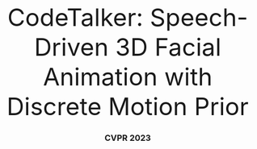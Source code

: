 <font size=10><center>CodeTalker: Speech-Driven 3D Facial Animation with Discrete Motion Prior</center></font>

### <center>CVPR 2023</center>  

<html>
<head>
    <title>Elliptical Border Example</title>
    <style>
        /* CSS样式定义 */
        .elliptical-border {
            width: 100px; /* 设置元素宽度 */
            height: 30px; /* 设置元素高度 */
            border-top: 2px solid black; /* 设置上边框样式，2像素宽，黑色 */
            border-bottom: 2px solid black; /* 设置下边框样式，2像素宽，黑色 */
            border-left: 20px solid black; /* 设置左边框样式，20像素宽，黑色（可根据需要调整宽度） */
            border-right: 20px solid black; /* 设置右边框样式，20像素宽，黑色（可根据需要调整宽度） */
            border-radius: 50px; /* 设置圆角半径，实现半圆形效果（可根据需要调整半径大小） */
            display: flex;
            align-items: center;
            justify-content: center;
            text-decoration: none;
            color: white;
            font-weight: bold;
            font-size: 18px;
            background-color: black;
            position: relative;
        }
        .icon {
            position: absolute; /* 设置绝对定位 */
            left: 10px; /* 设置图标相对于边框的左边距（可根据需要调整位置） */
            background-image: url("video.png"); /* 设置图标的路径 */
            background-size: 16px 16px; /* 设置图标的大小（可根据需要调整大小） */
            width: 16px; /* 设置图标宽度 */
            height: 16px; /* 设置图标高度 */
        }
        
</head>
<body>
    <!-- 使用<a>元素和<span>元素创建带图标的边框和链接 -->
    <a href="www.baidu.com" class="track-border">
        <span class="icon"></span>
        Video
    </a >
</body>
</html>


<p><center><a href="https://doubiiu.github.io" title="超链接title">Jinbo Xing</a><sup>1</sup>, Menghan Xia^2^, Yuechen Zhang<sup>1, Xiaodong Cun<sup>2</sup>, Jue Wang<sup>2</sup>, Tien-Tsin Wong<sup>1</sup></center><br>
<center><sup>1</sup>The Chinese University of Hong Kong, <sup>2</sup>Tencent AI Lab </center></p>
 
  
## Abstract
<font size=3>Speech-driven 3D facial animation has been widely studied, yet there is still a gap to achieving realism and vividness due to the highly ill-posed nature and scarcity of audio-visual data. </font>



## Method
### Discrete Motion Prior Learning
<font size=3>CodeTalker first learns a discrete context-rich facial motion codebook by self-reconstruction learning over real facial motions.</font>   

![](codebook.png)     
<center><iframe height=480 width=480 src="May1.mp4"></iframe></center>




